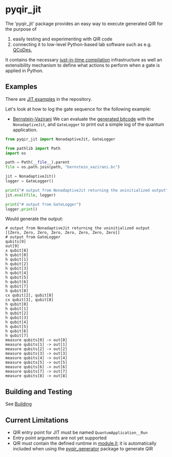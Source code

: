 # pyqir_jit

The 'pyqir_jit' package provides an easy way to execute generated QIR for the purpose of
1. easily testing and experimenting with QIR code
2. connecting it to low-level Python-based lab software such as e.g. [QCoDes.](https://qcodes.github.io/Qcodes/user/intro.html) 

It contains the necessary [just-in-time compilation](https://en.wikipedia.org/wiki/Just-in-time_compilation) infrastructure as well an extensibility mechanism to define what actions to perform when a gate is applied in Python.

## Examples

There are [JIT examples](../examples/jit) in the repository.

Let's look at how to log the gate sequence for the following example:
- [Bernstein-Vazirani](../examples/jit/bernstein_vazirani.py)
 We can evaluate the [generated bitcode](../examples/jit/bernstein_vazirani.bc) with the `NonadaptiveJit`, and `GateLogger` to print out a simple log of the quantum application.

```python
from pyqir_jit import NonadaptiveJit, GateLogger

from pathlib import Path
import os

path = Path(__file__).parent
file = os.path.join(path, "bernstein_vazirani.bc")

jit = NonadaptiveJit()
logger = GateLogger()

print("# output from NonadaptiveJit returning the uninitialized output")
jit.eval(file, logger)

print("# output from GateLogger")
logger.print()
```

Would generate the output:

```
# output from NonadaptiveJit returning the uninitialized output
[[Zero, Zero, Zero, Zero, Zero, Zero, Zero, Zero]]
# output from GateLogger
qubits[9]
out[9]
x qubit[8]
h qubit[0]
h qubit[1]
h qubit[2]
h qubit[3]
h qubit[4]
h qubit[5]
h qubit[6]
h qubit[7]
h qubit[8]
cx qubit[2], qubit[8]
cx qubit[3], qubit[8]
h qubit[0]
h qubit[1]
h qubit[2]
h qubit[3]
h qubit[4]
h qubit[5]
h qubit[6]
h qubit[7]
measure qubits[0] -> out[0]
measure qubits[1] -> out[1]
measure qubits[2] -> out[2]
measure qubits[3] -> out[3]
measure qubits[4] -> out[4]
measure qubits[5] -> out[5]
measure qubits[6] -> out[6]
measure qubits[7] -> out[7]
measure qubits[8] -> out[8]
```

## Building and Testing

See [Building](../docs/building.md)

## Current Limitations

- QIR entry point for JIT must be named `QuantumApplication__Run`
- Entry point arguments are not yet supported
- QIR must contain the defined runtime in [module.ll](../qirlib/src/module.ll); it is automatically included when using the [pyqir_generator](../pyqir-generator) package to generate QIR
